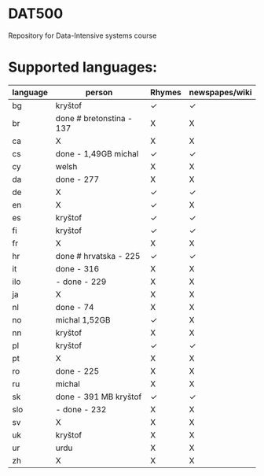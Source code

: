 DAT500
======

Repository for Data-Intensive systems course

Supported languages:
======

  language | person                   | Rhymes     | newspapes/wiki   
  ---|--------------------------------|------------|---------------
  bg | kryštof                        | ✓          | ✓ 
  br | done # bretonstina - 137       | X          | X   
  ca | X                              | X          | X   
  cs | done - 1,49GB michal           | ✓          | ✓   
  cy | welsh                          | X          | X 
  da | done - 277                     | X          | X   
  de | X                              | ✓          | ✓   
  en | X                              | ✓          | X            
  es | kryštof                        | ✓          | ✓  
  fi | kryštof                        | ✓          | ✓   
  fr | X                              | X          | X   
  hr | done # hrvatska - 225          | ✓          | ✓   
  it | done - 316                     | X          | X   
  ilo| - done - 229                   | X          | X  
  ja | X                              | X          | X  
  nl | done - 74                      | X          | X  
  no | michal 1,52GB                  | ✓          | X  
  nn | kryštof                        | X          | X   
  pl | kryštof                        | ✓          | ✓   
  pt | X                              | X          | X  
  ro | done - 225                     | X          | X   
  ru | michal                         | X          | X           
  sk | done - 391 MB kryštof          | ✓          | ✓   
  slo| - done - 232                   | X          | X  
  sv | X                              | X          | X    
  uk | kryštof                        | X          | X   
  ur | urdu                           | X          | X   
  zh | X                              | X          | X   
 


